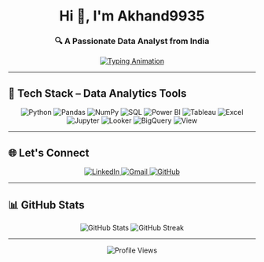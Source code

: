 <h1 align="center">Hi 👋, I'm Akhand9935</h1>
<h3 align="center">🔍 A Passionate Data Analyst from India</h3>

<p align="center">
  <a href="https://github.com/Akhand9935">
    <img src="https://readme-typing-svg.demolab.com?font=Fira+Code&pause=1000&color=F76D57&center=true&vCenter=true&width=500&lines=Data+Analyst+%7C+Insight+Explorer;Python+%7C+SQL+%7C+Power+BI+%7C+Tableau;Turning+Data+Into+Decisions" alt="Typing Animation" />
  </a>
</p>

---

## 🧰 Tech Stack – Data Analytics Tools

<p align="center">
  <img src="https://img.shields.io/badge/Python-FFD43B?style=for-the-badge&logo=python&logoColor=black" alt="Python" />
  <img src="https://img.shields.io/badge/Pandas-150458?style=for-the-badge&logo=pandas&logoColor=white" alt="Pandas" />
  <img src="https://img.shields.io/badge/Numpy-013243?style=for-the-badge&logo=numpy&logoColor=white" alt="NumPy" />
  <img src="https://img.shields.io/badge/SQL-336791?style=for-the-badge&logo=postgresql&logoColor=white" alt="SQL" />
  <img src="https://img.shields.io/badge/PowerBI-F2C811?style=for-the-badge&logo=powerbi&logoColor=black" alt="Power BI" />
  <img src="https://img.shields.io/badge/Tableau-E97627?style=for-the-badge&logo=tableau&logoColor=white" alt="Tableau" />
  <img src="https://img.shields.io/badge/Excel-217346?style=for-the-badge&logo=microsoft-excel&logoColor=white" alt="Excel" />
  <img src="https://img.shields.io/badge/Jupyter-F37626?style=for-the-badge&logo=jupyter&logoColor=white" alt="Jupyter" />
  <img src="https://img.shields.io/badge/Looker-4285F4?style=for-the-badge&logo=looker&logoColor=white" alt="Looker" />
  <img src="https://img.shields.io/badge/BigQuery-4285F4?style=for-the-badge&logo=google-cloud&logoColor=white" alt="BigQuery" />
  <img src="https://img.shields.io/badge/View-8E44AD?style=for-the-badge&logo=eyeem&logoColor=white" alt="View" />
</p>

---

## 🌐 Let's Connect

<p align="center">
  <a href="https://www.linkedin.com/in/akhand-pratap-singh-74168a259/" target="_blank">
    <img src="https://img.shields.io/badge/LinkedIn-0A66C2?style=for-the-badge&logo=linkedin&logoColor=white" alt="LinkedIn" />
  </a>
  <a href="mailto:your.email@example.com">
    <img src="https://img.shields.io/badge/Gmail-EA4335?style=for-the-badge&logo=gmail&logoColor=white" alt="Gmail" />
  </a>
  <a href="https://github.com/Akhand9935">
    <img src="https://img.shields.io/badge/GitHub-181717?style=for-the-badge&logo=github&logoColor=white" alt="GitHub" />
  </a>
</p>

---

## 📊 GitHub Stats

<p align="center">
  <img src="https://github-readme-stats.vercel.app/api?username=Akhand9935&show_icons=true&theme=tokyonight&hide_border=true" alt="GitHub Stats" />
  <img src="https://github-readme-streak-stats.herokuapp.com/?user=Akhand9935&theme=tokyonight&hide_border=true" alt="GitHub Streak" />
</p>

---

<p align="center">
  <img src="https://komarev.com/ghpvc/?username=Akhand9935&label=Profile%20Views&color=brightgreen&style=flat" alt="Profile Views" />
</p>
